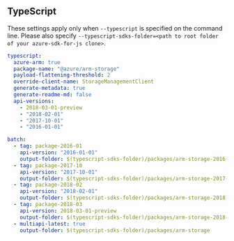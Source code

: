 ## TypeScript

These settings apply only when `--typescript` is specified on the command line.
Please also specify `--typescript-sdks-folder=<path to root folder of your azure-sdk-for-js clone>`.

``` yaml $(typescript)
typescript:
  azure-arm: true
  package-name: "@azure/arm-storage"
  payload-flattening-threshold: 2
  override-client-name: StorageManagementClient
  generate-metadata: true
  generate-readme-md: false
  api-versions:
    - 2018-03-01-preview
    - "2018-02-01"
    - "2017-10-01"
    - "2016-01-01"
```

``` yaml $(typescript) && $(multiapi)
batch:
  - tag: package-2016-01
    api-version: "2016-01-01"
    output-folder: $(typescript-sdks-folder)/packages/arm-storage-2016-01-01
  - tag: package-2017-10
    api-version: "2017-10-01"
    output-folder: $(typescript-sdks-folder)/packages/arm-storage-2017-10-01
  - tag: package-2018-02
    api-version: "2018-02-01"
    output-folder: $(typescript-sdks-folder)/packages/arm-storage-2018-02-01
  - tag: package-2018-03
    api-version: 2018-03-01-preview
    output-folder: $(typescript-sdks-folder)/packages/arm-storage-2018-03-01-preview
  - multiapi-latest: true
    output-folder: $(typescript-sdks-folder)/packages/arm-storage
```
